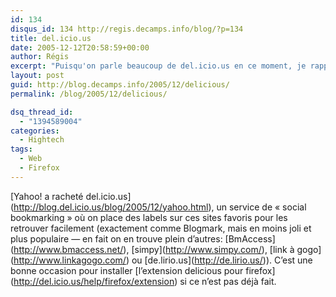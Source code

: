 ```yaml
---
id: 134
disqus_id: 134 http://regis.decamps.info/blog/?p=134
title: del.icio.us
date: 2005-12-12T20:58:59+00:00
author: Régis
excerpt: "Puisqu'on parle beaucoup de del.icio.us en ce moment, je rappelle qu'il existe une extension pour Firefox."
layout: post
guid: http://blog.decamps.info/2005/12/delicious/
permalink: /blog/2005/12/delicious/

dsq_thread_id:
  - "1394589004"
categories:
  - Hightech
tags:
  - Web
  - Firefox
---
```

\[Yahoo! a racheté del.icio.us\](http://blog.del.icio.us/blog/2005/12/yahoo.html), un service de « social bookmarking » où on place des labels sur ces sites favoris pour les retrouver facilement (exactement comme Blogmark, mais en moins joli et plus populaire &#8212; en fait on en trouve plein d’autres: \[BmAccess\](http://www.bmaccess.net/), \[simpy\](http://www.simpy.com/), \[link à gogo\](http://www.linkagogo.com/) ou \[de.lirio.us\](http://de.lirio.us/)). C’est une bonne occasion pour installer \[l’extension delicious pour firefox\](http://del.icio.us/help/firefox/extension) si ce n’est pas déjà fait.
